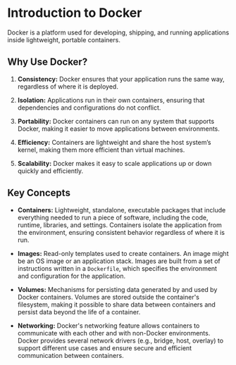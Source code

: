 # Introduction to Docker

Docker is a platform used for developing, shipping, and running applications inside lightweight, portable containers.

## Why Use Docker?

1. **Consistency:** Docker ensures that your application runs the same way, regardless of where it is deployed.

2. **Isolation:** Applications run in their own containers, ensuring that dependencies and configurations do not conflict.

3. **Portability:** Docker containers can run on any system that supports Docker, making it easier to move applications between environments.

4. **Efficiency:** Containers are lightweight and share the host system’s kernel, making them more efficient than virtual machines.

5. **Scalability:** Docker makes it easy to scale applications up or down quickly and efficiently.

## Key Concepts

- **Containers:** Lightweight, standalone, executable packages that include everything needed to run a piece of software, including the code, runtime, libraries, and settings. Containers isolate the application from the environment, ensuring consistent behavior regardless of where it is run.

- **Images:** Read-only templates used to create containers. An image might be an OS image or an application stack. Images are built from a set of instructions written in a `Dockerfile`, which specifies the environment and configuration for the application.

- **Volumes:** Mechanisms for persisting data generated by and used by Docker containers. Volumes are stored outside the container's filesystem, making it possible to share data between containers and persist data beyond the life of a container.

- **Networking:** Docker's networking feature allows containers to communicate with each other and with non-Docker environments. Docker provides several network drivers (e.g., bridge, host, overlay) to support different use cases and ensure secure and efficient communication between containers.
